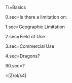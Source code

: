 Ti=Basics

0.sec=Is there a limitation on:

1.sec=Geographic Limitation

2.sec=Field of Use

3.sec=Commercial Use

4.sec=Dragons?

90.sec=?

=[Z/ol/s4]